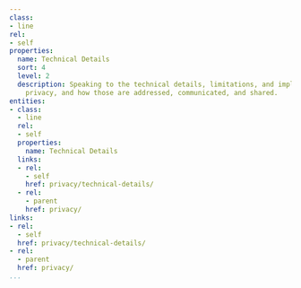 ```yaml
---
class:
- line
rel:
- self
properties:
  name: Technical Details
  sort: 4
  level: 2
  description: Speaking to the technical details, limitations, and implications on
    privacy, and how those are addressed, communicated, and shared.
entities:
- class:
  - line
  rel:
  - self
  properties:
    name: Technical Details
  links:
  - rel:
    - self
    href: privacy/technical-details/
  - rel:
    - parent
    href: privacy/
links:
- rel:
  - self
  href: privacy/technical-details/
- rel:
  - parent
  href: privacy/
...
```


